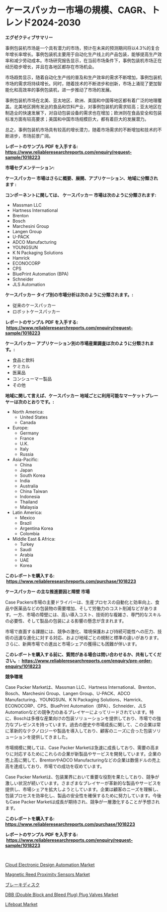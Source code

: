 <p><h1>ケースパッカー市場の規模、CAGR、トレンド2024-2030</h1></p><p><strong>エグゼクティブサマリー</strong></p>
<p><p>事例包装机市场是一个具有潜力的市场，预计在未来的预测期间将以4.3%的复合年增长率增长。事例包装机主要用于自动化生产线上的产品包装，能够提高生产效率和减少劳动成本。市场研究报告显示，在当前市场条件下，事例包装机市场正在经历稳步增长，并且在各地区都存在市场机会。</p><p>市场趋势显示，随着自动化生产线的普及和生产效率的需求不断增加，事例包装机市场的需求将持续增长。同时，随着技术的不断进步和创新，市场上涌现了更加智能化和高效率的事例包装机，进一步推动了市场的发展。</p><p>事例包装机市场在北美、亚太地区、欧洲、美国和中国等地区都有着广泛的地理覆盖。北美地区拥有发达的食品和饮料产业，对事例包装机的需求较高；亚太地区在制造业的快速发展下，对自动包装设备的需求也在增加；欧洲则在食品安全和包装标准方面有较高要求；美国和中国市场规模巨大，都有着巨大的发展潜力。</p><p>总之，事例包装机市场具有较高的增长潜力，随着市场需求的不断增加和技术的不断进步，市场前景广阔。</p></p>
<p><strong>レポートのサンプル PDF を入手する: <a href="https://www.reliableresearchreports.com/enquiry/request-sample/1018223">https://www.reliableresearchreports.com/enquiry/request-sample/1018223</a></strong></p>
<p><strong>市場セグメンテーション:</strong></p>
<p><strong> ケースパッカー 市場はさらに概要、展開、アプリケーション、地域に分類されます :</strong></p>
<p><strong>コンポーネントに関しては、 ケースパッカー 市場は次のように分類されます: &nbsp;</strong></p>
<p><ul><li>Massman LLC</li><li>Hartness International</li><li>Brenton</li><li>Bosch</li><li>Marchesini Group</li><li>Langen Group</li><li>U-PACK</li><li>ADCO Manufacturing</li><li>YOUNGSUN</li><li>K N Packaging Solutions</li><li>Hamrick</li><li>ECONOCORP</li><li>CPS</li><li>BluePrint Automation (BPA)</li><li>Schneider</li><li>JLS Automation</li></ul></p>
<p><strong> ケースパッカー タイプ別の市場分析は次のように分類されます。:</strong></p>
<p><ul><li>従来のケースパッカー</li><li>ロボットケースパッカー</li></ul></p>
<p><strong>レポートのサンプル PDF を入手する: &nbsp;<a href="https://www.reliableresearchreports.com/enquiry/request-sample/1018223">https://www.reliableresearchreports.com/enquiry/request-sample/1018223</a></strong></p>
<p><strong> ケースパッカー アプリケーション別の市場産業調査は次のように分類されます。:</strong></p>
<p><ul><li>食品と飲料</li><li>ケミカル</li><li>医薬品</li><li>コンシューマー製品</li><li>その他</li></ul></p>
<p><strong>地域に関して言えば、ケースパッカー 地域ごとに利用可能なマーケットプレーヤーは次のとおりです。:</strong></p>
<p><ul>
    <li>
        North America:
        <ul>
            <li>United States</li>
            <li>Canada</li>
        </ul>
    </li>
    <li>
        Europe:
        <ul>
            <li>Germany</li>
            <li>France</li>
            <li>U.K.</li>
            <li>Italy</li>
            <li>Russia</li>
        </ul>
    </li>
    <li>
        Asia-Pacific:
        <ul>
            <li>China</li>
            <li>Japan</li>
            <li>South Korea</li>
            <li>India</li>
            <li>Australia</li>
            <li>China Taiwan</li>
            <li>Indonesia</li>
            <li>Thailand</li>
            <li>Malaysia</li>
        </ul>
    </li>
    <li>
        Latin America:
        <ul>
            <li>Mexico</li>
            <li>Brazil</li>
            <li>Argentina Korea</li>
            <li>Colombia</li>
        </ul>
    </li>
    <li>
        Middle East & Africa:
        <ul>
            <li>Turkey</li>
            <li>Saudi</li>
            <li>Arabia</li>
            <li>UAE</li>
            <li>Korea</li>
        </ul>
    </li>
    </ul></p>
<p><strong>このレポートを購入する: &nbsp;<a href="https://www.reliableresearchreports.com/purchase/1018223">https://www.reliableresearchreports.com/purchase/1018223</a></strong></p>
<p><strong>ケースパッカー の主な推進要因と障壁 市場</strong></p>
<p><p>Case Packers市場の主要ドライバーは、生産プロセスの自動化と効率向上、食品や医薬品などの包装物の需要増加、そして労働力のコスト削減などがあります。一方、市場の障壁には、高い導入コスト、技術的な複雑さ、専門的なスキルの必要性、そして製品の包装による影響の懸念が含まれます。</p><p>市場で直面する課題には、競争の激化、環境保護および持続可能性への圧力、技術の迅速な進化に対する対応、および地域ごとの規制と標準の違いがあります。さらに、新興市場での進出と市場シェアの獲得にも困難が伴います。</p></p>
<p><strong>このレポートを購入する前に、質問がある場合は問い合わせるか、共有してください。:&nbsp; <a href="https://www.reliableresearchreports.com/enquiry/pre-order-enquiry/1018223">https://www.reliableresearchreports.com/enquiry/pre-order-enquiry/1018223</a></strong></p>
<p><strong>競争環境</strong></p>
<p><p>Case Packer Marketは、Massman LLC、Hartness International、Brenton、Bosch、Marchesini Group、Langen Group、U-PACK、ADCO Manufacturing、YOUNGSUN、K N Packaging Solutions、Hamrick、ECONOCORP、CPS、BluePrint Automation（BPA）、Schneider、JLS Automationなどの競争力のあるプレイヤーによってリードされています。特に、Boschは多様な産業向けの包装ソリューションを提供しており、市場での強力なプレゼンスを持っています。過去の歴史や市場成長に関して、この企業は常に革新的なテクノロジーや製品を導入しており、顧客のニーズに合った包装ソリューションを提供してきました。</p><p>市場規模に関しては、Case Packer Marketは急速に成長しており、需要の高まりに対応するためにこれらの企業が新製品やサービスを開発しています。企業の売上高に関して、BrentonやADCO Manufacturingなどの企業は数億ドルの売上高を達成しており、市場での成功を収めています。</p><p>Case Packer Marketは、包装業界において重要な役割を果たしており、競争が激しい状況が続いています。さまざまなプレイヤーが革新的な製品やサービスを提供し、市場シェアを拡大しようとしています。企業は顧客のニーズを理解し、包装プロセスを効率化し、製品の安全性を確保するために努力しています。今後もCase Packer Marketは成長が期待され、競争が一層激化することが予想されます。</p></p>
<p><strong>このレポートを購入する: &nbsp; <a href="https://www.reliableresearchreports.com/purchase/1018223">https://www.reliableresearchreports.com/purchase/1018223</a></strong></p>
<p><strong>レポートのサンプル PDF を入手する: &nbsp;<a href="https://www.reliableresearchreports.com/enquiry/request-sample/1018223">https://www.reliableresearchreports.com/enquiry/request-sample/1018223</a></strong><strong></strong></p>
<p>&nbsp;</p>
<p><p><a href="https://thundering-castanet-c65.notion.site/Cloud-Electronic-Design-Automation-Market-Research-Report-Provides-Critical-Insights-that-can-help-S-3546d90f6eb5467e8a0448ef2f5f4d5f">Cloud Electronic Design Automation Market</a></p><p><a href="https://view.publitas.com/reportprime-1/magnetic-reed-proximity-sensors-market-research-report-provides-critical-insights-that-can-help-shape-business-development-and-investment-strategies/">Magnetic Reed Proximity Sensors Market</a></p><p><a href="https://github.com/sghwr779811674/Market-Research-Report-List-1/blob/main/6424098188458.md">ブレーキディスク</a></p><p><a href="https://issuu.com/reportprime-2/docs/dbb-double-block-and-bleed-plug-plug-valves-market">DBB (Double Block and Bleed Plug) Plug Valves Market</a></p><p><a href="https://github.com/dringals/Market-Research-Report-List-3/blob/main/lifeboat-market.md">Lifeboat Market</a></p></p>